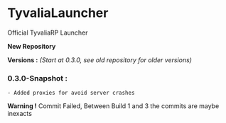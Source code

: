 # TyvaliaLauncher
Official TyvaliaRP Launcher

**New Repository**

**Versions :** *(Start at 0.3.0, see old repository for older versions)*

### 0.3.0-Snapshot :
    - Added proxies for avoid server crashes

**Warning !** Commit Failed, Between Build 1 and 3 the commits are maybe inexacts
